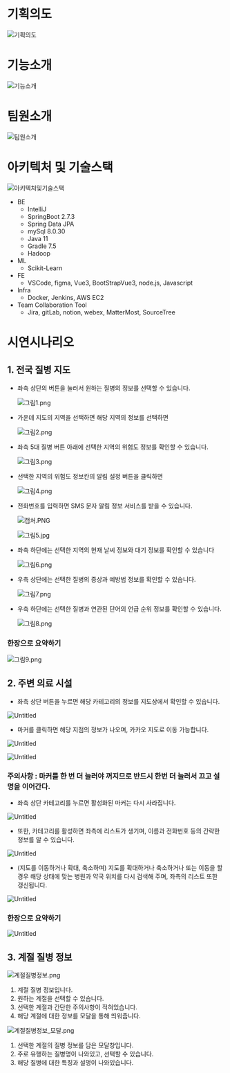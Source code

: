 # 기획의도
![기획의도](https://user-images.githubusercontent.com/54360785/194493841-ec124a01-d231-4cd4-b316-802345644ec0.png)

# 기능소개
![기능소개](https://user-images.githubusercontent.com/54360785/194493810-9b205220-526d-4856-8477-4f9fec24ad1f.png)

# 팀원소개
![팀원소개](https://user-images.githubusercontent.com/54360785/194493773-25439289-3904-4fcd-a220-1860f7f8f926.png)


# 아키텍처 및 기술스택
![아키텍처및기술스택](https://user-images.githubusercontent.com/54360785/194492328-cf4ceaec-458e-460e-b843-7b44a687e296.png)
- BE
    - IntelliJ
    - SpringBoot 2.7.3
    - Spring Data JPA
    - mySql 8.0.30
    - Java 11
    - Gradle 7.5
    - Hadoop
- ML
    - Scikit-Learn
- FE
    - VSCode, figma, Vue3, BootStrapVue3, node.js, Javascript
- Infra
    - Docker, Jenkins, AWS EC2
- Team Collaboration Tool
    - Jira, gitLab, notion, webex, MatterMost, SourceTree

# 시연시나리오

## 1. 전국 질병 지도

- 좌측 상단의 버튼을 눌러서 원하는 질병의 정보를 선택할 수 있습니다.
  
    ![그림1.png](exec/시연시나리오/picDisease/그림1.png)
    
- 가운데 지도의 지역을 선택하면 해당 지역의 정보를 선택하면
  
    ![그림2.png](exec/시연시나리오/picDisease/그림2.png)
    
- 좌측 5대 질병 버튼 아래에 선택한 지역의 위험도 정보를 확인할 수 있습니다.
  
    ![그림3.png](exec/시연시나리오/picDisease/그림3.png)
    
- 선택한 지역의 위험도 정보칸의 알림 설정 버튼을 클릭하면
  
    ![그림4.png](exec/시연시나리오/picDisease/그림4.png)
    

 

- 전화번호를 입력하면 SMS 문자 알림 정보 서비스를 받을 수 있습니다.
  
    ![캡처.PNG](exec/시연시나리오/picDisease/그림10.png)
    
    ![그림5.jpg](exec/시연시나리오/picDisease/그림5.jpg)
    
- 좌측 하단에는 선택한 지역의 현재 날씨 정보와 대기 정보를 확인할 수 있습니다
  
    ![그림6.png](exec/시연시나리오/picDisease/그림6.png)
    
- 우측 상단에는 선택한 질병의 증상과 예방법 정보를 확인할 수 있습니다.
  
    ![그림7.png](exec/시연시나리오/picDisease/그림7.png)
    
- 우측 하단에는 선택한 질병과 연관된 단어의 언급 순위 정보를 확인할 수 있습니다.
  
    ![그림8.png](exec/시연시나리오/picDisease/그림8.png)



### 한장으로 요약하기

![그림9.png](exec/시연시나리오/picDisease/그림9.png)



## 2. 주변 의료 시설

- 좌측 상단 버튼을 누르면 해당 카테고리의 정보를 지도상에서 확인할 수 있습니다.

![Untitled](exec/시연시나리오/picDisease/그림11.png)

- 마커를 클릭하면 해당 지점의 정보가 나오며, 카카오 지도로 이동 가능합니다.

![Untitled](exec/시연시나리오/picDisease/그림12.png)

![Untitled](exec/시연시나리오/picDisease/그림13.png)

### 주의사항 : 마커를 한 번 더 눌러야 꺼지므로 반드시 한번 더 눌러서 끄고 설명을 이어간다.

- 좌측 상단 카테고리를 누르면 활성화된 마커는 다시 사라집니다.

![Untitled](exec/시연시나리오/picDisease/그림11.png)

- 또한, 카테고리를 활성하면 좌측에 리스트가 생기며, 이름과 전화번호 등의 간략한 정보를 알 수 있습니다.

![Untitled](exec/시연시나리오/picDisease/그림14.png)

- (지도를 이동하거나 확대, 축소하며) 지도를 확대하거나 축소하거나 또는 이동을 할 경우 해당 상태에 맞는 병원과 약국 위치를 다시 검색해 주며, 좌측의 리스트 또한 갱신됩니다.

![Untitled](exec/시연시나리오/picDisease/그림15.png)

### 한장으로 요약하기

![Untitled](exec/시연시나리오/picDisease/그림16.png)



## 3. 계절 질병 정보

![계절질병정보.png](exec/시연시나리오/picDisease/그림17.png)

1. 계절 질병 정보입니다.
2. 원하는 계절을 선택할 수 있습니다.
3. 선택한 계절과 간단한 주의사항이 적혀있습니다.
4. 해당 계절에 대한 정보를 모달을 통해 띄워줍니다.

![계절질병정보_모달.png](exec/시연시나리오/picDisease/그림18.png)

1. 선택한 계절의 질병 정보를 담은 모달창입니다.
2. 주로 유행하는 질병명이 나와있고, 선택할 수 있습니다.
3. 해당 질병에 대한 특징과 설명이 나와있습니다.

